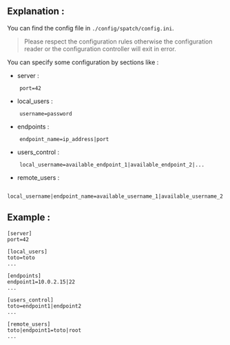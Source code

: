 ## Explanation :
You can find the config file in ```./config/spatch/config.ini```.

> Please respect the configuration rules otherwise the configuration reader or the configuration controller will exit in error.

You can specify some configuration by sections like :
  - server :
```
    port=42
```
  - local_users :
```
    username=password
```
  - endpoints :
```
    endpoint_name=ip_address|port
```
  - users_control :
```
    local_username=available_endpoint_1|available_endpoint_2|...
```
  - remote_users :
```
    local_username|endpoint_name=available_username_1|available_username_2|...
```

## Example :
```
[server]
port=42

[local_users]
toto=toto
...

[endpoints]
endpoint1=10.0.2.15|22
...

[users_control]
toto=endpoint1|endpoint2
...

[remote_users]
toto|endpoint1=toto|root
...
```
